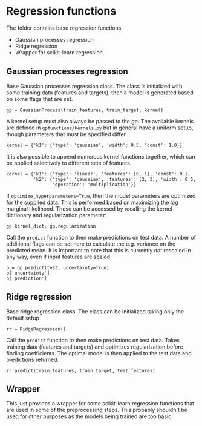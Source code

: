 # Regression functions

The folder contains base regression functions.

-   Gaussian processes regression
-   Ridge regression
-   Wrapper for scikit-learn regression

## Gaussian processes regression

Base Gaussian processes regression class. The class is initialized with some
training data (features and targets), then a model is generated based on some
flags that are set.

    gp = GaussianProcess(train_features, train_target, kernel)

A kernel setup must also always be passed to the gp. The available kernels are
defined in `gpfunctions/kernels.py` but in general have a uniform setup, though
parameters that must be specified differ.

    kernel = {'k1': {'type': 'gaussian', 'width': 0.5, 'const': 1.0}}

It is also possible to append numerous kernel functions together, which can be
applied selectively to different sets of features.

    kernel = {'k1': {'type': 'linear', 'features': [0, 1], 'const': 0.},
              'k2': {'type': 'gaussian', 'features': [2, 3], 'width': 0.5,
                     'operation': 'multiplication'}}

If `optimize_hyperparameters=True`, then the model parameters are optimized for
the supplied data. This is performed based on maximizing the log marginal
likelihood. These can be accessed by recalling the kernel dictionary and
regularization parameter:

    gp.kernel_dict, gp.regularization

Call the `predict` function to then make predictions on test data. A number of
additional flags can be set here to calculate the e.g. variance on the
predicted mean. It is important to note that this is currently *not* rescaled
in any way, even if input features are scaled.

    p = gp.predict(test, uncertainty=True)
    p['uncertainty']
    p['prediction']

## Ridge regression

Base ridge regression class. The class can be initialized taking only the
default setup.

    rr = RidgeRegression()

Call the `predict` function to then make predictions on test data. Takes
training data (features and targets) and optimizes regularization before
finding coefficients. The optimal model is then applied to the test data and
predictions returned.

    rr.predict(train_features, train_target, test_features)

## Wrapper

This just provides a wrapper for some scikit-learn regression functions that
are used in some of the preprocessing steps. This probably shouldn't be used
for other purposes as the models being trained are too basic.

